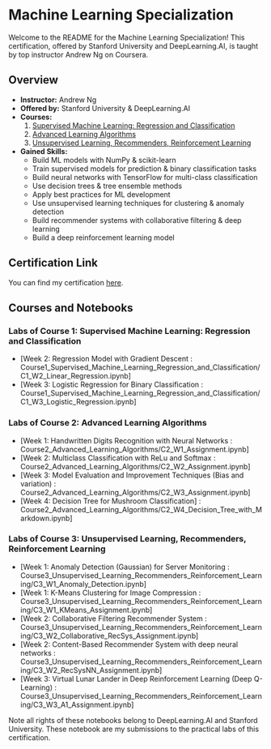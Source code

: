 # Machine Learning Specialization

Welcome to the README for the Machine Learning Specialization! This certification, offered by Stanford University and DeepLearning.AI, is taught by top instructor Andrew Ng on Coursera.

## Overview

- **Instructor:** Andrew Ng
- **Offered by:** Stanford University & DeepLearning.AI
- **Courses:**
    1. [Supervised Machine Learning: Regression and Classification](https://www.coursera.org/learn/machine-learning?specialization=machine-learning-introduction)
    2. [Advanced Learning Algorithms](https://www.coursera.org/learn/advanced-learning-algorithms?specialization=machine-learning-introduction)
    3. [Unsupervised Learning, Recommenders, Reinforcement Learning](https://www.coursera.org/learn/unsupervised-learning-recommenders-reinforcement-learning?specialization=machine-learning-introduction)
- **Gained Skills:**
  - Build ML models with NumPy & scikit-learn
  - Train supervised models for prediction & binary classification tasks
  - Build neural networks with TensorFlow for multi-class classification
  - Use decision trees & tree ensemble methods
  - Apply best practices for ML development
  - Use unsupervised learning techniques for clustering & anomaly detection
  - Build recommender systems with collaborative filtering & deep learning
  - Build a deep reinforcement learning model

## Certification Link

You can find my certification [here](https://www.coursera.org/account/accomplishments/specialization/certificate/LSWL93VXN373).

## Courses and Notebooks

### Labs of Course 1: Supervised Machine Learning: Regression and Classification
- [Week 2: Regression Model with Gradient Descent : Course1_Supervised_Machine_Learning_Regression_and_Classification/C1_W2_Linear_Regression.ipynb]
- [Week 3: Logistic Regression for Binary Classification : Course1_Supervised_Machine_Learning_Regression_and_Classification/C1_W3_Logistic_Regression.ipynb]

### Labs of Course 2: Advanced Learning Algorithms
- [Week 1: Handwritten Digits Recognition with Neural Networks : Course2_Advanced_Learning_Algorithms/C2_W1_Assignment.ipynb]
- [Week 2: Multiclass Classification with ReLu and Softmax : Course2_Advanced_Learning_Algorithms/C2_W2_Assignment.ipynb]
- [Week 3: Model Evaluation and Improvement Techniques (Bias and variation) : Course2_Advanced_Learning_Algorithms/C2_W3_Assignment.ipynb]
- [Week 4: Decision Tree for Mushroom Classification] : Course2_Advanced_Learning_Algorithms/C2_W4_Decision_Tree_with_Markdown.ipynb]

### Labs of Course 3: Unsupervised Learning, Recommenders, Reinforcement Learning
- [Week 1: Anomaly Detection (Gaussian) for Server Monitoring : Course3_Unsupervised_Learning_Recommenders_Reinforcement_Learning/C3_W1_Anomaly_Detection.ipynb]
- [Week 1: K-Means Clustering for Image Compression : Course3_Unsupervised_Learning_Recommenders_Reinforcement_Learning/C3_W1_KMeans_Assignment.ipynb]
- [Week 2: Collaborative Filtering Recommender System : Course3_Unsupervised_Learning_Recommenders_Reinforcement_Learning/C3_W2_Collaborative_RecSys_Assignment.ipynb]
- [Week 2: Content-Based Recommender System with deep neural networks : Course3_Unsupervised_Learning_Recommenders_Reinforcement_Learning/C3_W2_RecSysNN_Assignment.ipynb]
- [Week 3: Virtual Lunar Lander in Deep Reinforcement Learning (Deep Q-Learning) : Course3_Unsupervised_Learning_Recommenders_Reinforcement_Learning/C3_W3_A1_Assignment.ipynb]


Note all rights of these notebooks belong to DeepLearning.AI and Stanford University. These notebook are my submissions to the practical labs of this certification.
